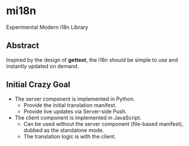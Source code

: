 # mi18n
Experimental Modern i18n Library

## Abstract

Inspired by the design of **gettext**, the i18n should be simple to use and instantly updated on demand.

## Initial Crazy Goal

* The server component is implemented in Python.
  * Provide the initial translation manifest.
  * Provide live updates via Server-side Push.
* The client component is implemented in JavaScript.
  * Can be used without the server component (file-based manifest), dubbed as the standalone mode.
  * The translation logic is with the client.
